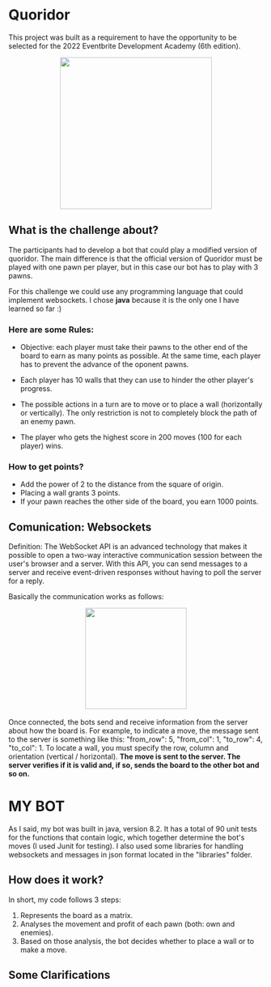 # Quoridor
This project was built as a requirement to have the opportunity to be selected for the 2022 Eventbrite Development Academy (6th edition).

<div align="center">
  <img height="300em" src="https://user-images.githubusercontent.com/99847899/170375816-bcf98936-8f48-4bab-bf72-9888dd61e228.jpg"/>
</div>

## What is the challenge about?
The participants had to develop a bot that could play a modified version of quoridor.
The main difference is that the official version of Quoridor must be played with one pawn per player, but in this case our bot has to play with 3 pawns.

For this challenge we could use any programming language that could implement websockets. I chose <b>java</b> because it is the only one I have learned so far :)


### Here are some Rules:
- Objective: each player must take their pawns to the other end of the board to earn as many points as possible. At the same time, each player has to prevent the advance of the oponent pawns.

- Each player has 10 walls that they can use to hinder the other player's progress.

- The possible actions in a turn are to move or to place a wall (horizontally or vertically). The only restriction is not to completely block the path of an enemy pawn.

- The player who gets the highest score in 200 moves (100 for each player) wins.

### How to get points?
- Add the power of 2 to the distance from the square of origin.
- Placing a wall grants 3 points.
- If your pawn reaches the other side of the board, you earn 1000 points.

## Comunication: Websockets
Definition: The WebSocket API is an advanced technology that makes it possible to open a two-way interactive communication session between the user's browser and a server. With this API, you can send messages to a server and receive event-driven responses without having to poll the server for a reply.

Basically the communication works as follows:

<div align="center">
  <img height="200em" src="https://user-images.githubusercontent.com/99847899/170379561-8febbf1d-2bc1-4d04-9b30-6f930e293466.png"/>
</div>
<br>
Once connected, the bots send and receive information from the server about how the board is. For example, to indicate a move, the message sent to the server is something like this: 
"from_row": 5,
"from_col": 1,
"to_row": 4,
"to_col": 1. To locate a wall, you must specify the row, column and orientation (vertical / horizontal).
<b>
The move is sent to the server. The server verifies if it is valid and, if so, sends the board to the other bot and so on.
</b>

# MY BOT
As I said, my bot was built in java, version 8.2. It has a total of 90 unit tests for the functions that contain logic, which together determine the bot's moves (I used Junit for testing). I also used some libraries for handling websockets and messages in json format located in the "libraries" folder.

## How does it work?
In short, my code follows 3 steps:
1) Represents the board as a matrix.
2) Analyses the movement and profit of each pawn (both: own and enemies).
3) Based on those analysis, the bot decides whether to place a wall or to make a move.

## Some Clarifications


